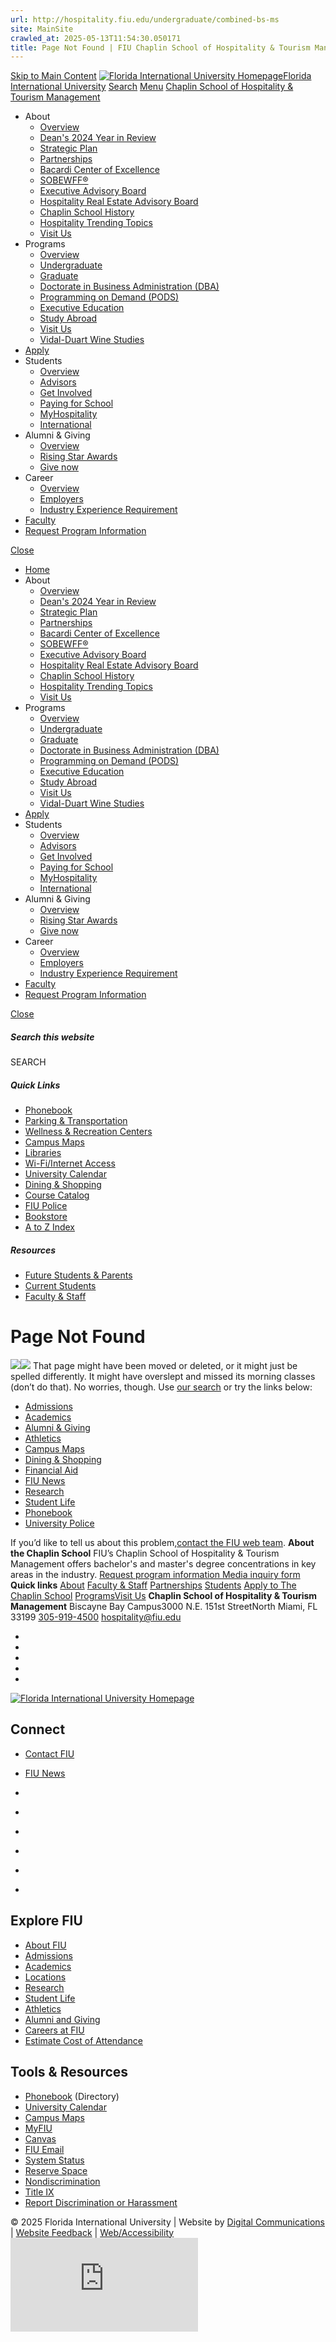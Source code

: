 ```yaml
---
url: http://hospitality.fiu.edu/undergraduate/combined-bs-ms
site: MainSite
crawled_at: 2025-05-13T11:54:30.050171
title: Page Not Found | FIU Chaplin School of Hospitality & Tourism Management
---
```


[Skip to Main Content](https://hospitality.fiu.edu/undergraduate/combined-bs-ms#main-content)
[![Florida International University Homepage](https://digicdn.fiu.edu/core/_assets/images/logo-top.svg)Florida International University](https://www.fiu.edu/)
[Search](https://hospitality.fiu.edu/undergraduate/combined-bs-ms)
[Menu](https://hospitality.fiu.edu/undergraduate/combined-bs-ms)
[Chaplin School of Hospitality & Tourism Management ](https://hospitality.fiu.edu/index.html)
  * About
    * [Overview](https://hospitality.fiu.edu/about/index.html)
    * [Dean's 2024 Year in Review](https://hospitality.fiu.edu/about/deans-2024-year-in-review/index.html)
    * [Strategic Plan](https://hospitality.fiu.edu/about/strategic-plan/index.html)
    * [Partnerships](https://hospitality.fiu.edu/about/partnerships/index.html)
    * [Bacardi Center of Excellence](https://hospitality.fiu.edu/students/get-involved/bacardi)
    * [SOBEWFF®](https://hospitality.fiu.edu/students/get-involved/sobewff/index.html)
    * [Executive Advisory Board](https://hospitality.fiu.edu/about/executive-advisory-board/index.html)
    * [Hospitality Real Estate Advisory Board](https://hospitality.fiu.edu/about/hospitality-real-estate-advisory-board/index.html)
    * [Chaplin School History](https://hospitality.fiu.edu/about/legacy-timeline/index.html)
    * [Hospitality Trending Topics](https://hospitality.fiu.edu/about/hospitality-trending-topics/index.html)
    * [Visit Us](https://hospitality.fiu.edu/about/visit-us/index.html)
  * Programs 
    * [Overview](https://hospitality.fiu.edu/programs/index.html)
    * [Undergraduate](https://hospitality.fiu.edu/programs/undergraduate/index.html)
    * [Graduate](https://hospitality.fiu.edu/programs/graduate/index.html)
    * [Doctorate in Business Administration (DBA)](https://hospitality.fiu.edu/programs/dba/index.html)
    * [Programming on Demand (PODS)](https://hospitality.fiu.edu/programs/programming-on-demand/index.html)
    * [Executive Education](https://hospitality.fiu.edu/programs/executive-education/index.html)
    * [Study Abroad](https://hospitality.fiu.edu/students/get-involved/study-abroad/index.html)
    * [Visit Us](https://hospitality.fiu.edu/about/visit-us/index.html)
    * [Vidal-Duart Wine Studies](https://hospitality.fiu.edu/programs/vidal-duart-wine-studies/index.html)
  * [Apply](https://hospitality.fiu.edu/apply/index.html)
  * Students
    * [Overview](https://hospitality.fiu.edu/students/index.html)
    * [Advisors](https://hospitality.fiu.edu/students/advisors/index.html)
    * [Get Involved](https://hospitality.fiu.edu/students/get-involved/index.html)
    * [Paying for School](https://hospitality.fiu.edu/students/paying-for-school/index.html)
    * [MyHospitality](https://hospitality.fiu.edu/students/myhospitality/index.html)
    * [International](https://hospitality.fiu.edu/students/international/index.html)
  * Alumni & Giving
    * [Overview](https://hospitality.fiu.edu/alumni-giving/index.html)
    * [Rising Star Awards](https://hospitality.fiu.edu/alumni-giving/rising-star-awards/index.html)
    * [Give now](https://hospitality.fiu.edu/alumni-giving/give-now/index.html)
  * Career
    * [Overview](https://hospitality.fiu.edu/career/index.html)
    * [Employers](https://hospitality.fiu.edu/career/employers/index.html)
    * [Industry Experience Requirement](https://hospitality.fiu.edu/career/industry-experience-requirement/index.html)
  * [Faculty](https://hospitality.fiu.edu/faculty/index.html)
  * [Request Program Information](https://hospitality.fiu.edu/request-program-information/index.html)


[Close](https://hospitality.fiu.edu/undergraduate/combined-bs-ms)
  * [Home](https://hospitality.fiu.edu/index.html)
  * About
    * [Overview](https://hospitality.fiu.edu/about/index.html)
    * [Dean's 2024 Year in Review](https://hospitality.fiu.edu/about/deans-2024-year-in-review/index.html)
    * [Strategic Plan](https://hospitality.fiu.edu/about/strategic-plan/index.html)
    * [Partnerships](https://hospitality.fiu.edu/about/partnerships/index.html)
    * [Bacardi Center of Excellence](https://hospitality.fiu.edu/students/get-involved/bacardi)
    * [SOBEWFF®](https://hospitality.fiu.edu/students/get-involved/sobewff/index.html)
    * [Executive Advisory Board](https://hospitality.fiu.edu/about/executive-advisory-board/index.html)
    * [Hospitality Real Estate Advisory Board](https://hospitality.fiu.edu/about/hospitality-real-estate-advisory-board/index.html)
    * [Chaplin School History](https://hospitality.fiu.edu/about/legacy-timeline/index.html)
    * [Hospitality Trending Topics](https://hospitality.fiu.edu/about/hospitality-trending-topics/index.html)
    * [Visit Us](https://hospitality.fiu.edu/about/visit-us/index.html)
  * Programs 
    * [Overview](https://hospitality.fiu.edu/programs/index.html)
    * [Undergraduate](https://hospitality.fiu.edu/programs/undergraduate/index.html)
    * [Graduate](https://hospitality.fiu.edu/programs/graduate/index.html)
    * [Doctorate in Business Administration (DBA)](https://hospitality.fiu.edu/programs/dba/index.html)
    * [Programming on Demand (PODS)](https://hospitality.fiu.edu/programs/programming-on-demand/index.html)
    * [Executive Education](https://hospitality.fiu.edu/programs/executive-education/index.html)
    * [Study Abroad](https://hospitality.fiu.edu/students/get-involved/study-abroad/index.html)
    * [Visit Us](https://hospitality.fiu.edu/about/visit-us/index.html)
    * [Vidal-Duart Wine Studies](https://hospitality.fiu.edu/programs/vidal-duart-wine-studies/index.html)
  * [Apply](https://hospitality.fiu.edu/apply/index.html)
  * Students
    * [Overview](https://hospitality.fiu.edu/students/index.html)
    * [Advisors](https://hospitality.fiu.edu/students/advisors/index.html)
    * [Get Involved](https://hospitality.fiu.edu/students/get-involved/index.html)
    * [Paying for School](https://hospitality.fiu.edu/students/paying-for-school/index.html)
    * [MyHospitality](https://hospitality.fiu.edu/students/myhospitality/index.html)
    * [International](https://hospitality.fiu.edu/students/international/index.html)
  * Alumni & Giving
    * [Overview](https://hospitality.fiu.edu/alumni-giving/index.html)
    * [Rising Star Awards](https://hospitality.fiu.edu/alumni-giving/rising-star-awards/index.html)
    * [Give now](https://hospitality.fiu.edu/alumni-giving/give-now/index.html)
  * Career
    * [Overview](https://hospitality.fiu.edu/career/index.html)
    * [Employers](https://hospitality.fiu.edu/career/employers/index.html)
    * [Industry Experience Requirement](https://hospitality.fiu.edu/career/industry-experience-requirement/index.html)
  * [Faculty](https://hospitality.fiu.edu/faculty/index.html)
  * [Request Program Information](https://hospitality.fiu.edu/request-program-information/index.html)


[ Close ](https://hospitality.fiu.edu/undergraduate/combined-bs-ms)
##### Search this website
SEARCH
##### Quick Links
  * [ Phonebook](https://phonebook.fiu.edu)
  * [ Parking & Transportation](https://parking.fiu.edu/)
  * [ Wellness & Recreation Centers](https://dasa.fiu.edu/all-departments/wellness-recreation-centers/)
  * [ Campus Maps](http://campusmaps.fiu.edu/)
  * [ Libraries](https://library.fiu.edu/)
  * [ Wi-Fi/Internet Access](https://network.fiu.edu/)
  * [ University Calendar](https://calendar.fiu.edu/)
  * [ Dining & Shopping](https://shop.fiu.edu/)
  * [ Course Catalog](https://catalog.fiu.edu/)
  * [ FIU Police](https://police.fiu.edu/)
  * [ Bookstore](https://shop.fiu.edu/retail/barnes-noble/course-materials/)
  * [ A to Z Index](https://www.fiu.edu/atoz/index.html)


##### Resources
  * [ Future Students & Parents](https://www.fiu.edu/information-for/future-students-parents.html)
  * [ Current Students](https://www.fiu.edu/information-for/current-students.html)
  * [ Faculty & Staff](https://www.fiu.edu/information-for/faculty-staff.html)


# Page Not Found
![](https://digicdn.fiu.edu/core/_assets/images/roary-runner/default_100_percent/100-offline-sprite.png)![](https://digicdn.fiu.edu/core/_assets/images/roary-runner/default_200_percent/200-offline-sprite.png)
That page might have been moved or deleted, or it might just be spelled differently. It might have overslept and missed its morning classes (don’t do that).
No worries, though. Use [our search](https://hospitality.fiu.edu/undergraduate/combined-bs-ms) or try the links below:
  * [Admissions](https://www.fiu.edu/admissions/index.html)
  * [Academics](https://www.fiu.edu/academics/index.html)
  * [Alumni & Giving](https://www.fiu.edu/alumni-and-giving/index.html)
  * [Athletics](https://www.fiu.edu/athletics/index.html)
  * [Campus Maps](http://campusmaps.fiu.edu/)
  * [Dining & Shopping](https://shop.fiu.edu)
  * [Financial Aid](https://onestop.fiu.edu/financial-aid/)
  * [FIU News](https://news.fiu.edu/)
  * [Research](https://www.fiu.edu/research/index.html)
  * [Student Life](https://www.fiu.edu/student-life/index.html)
  * [Phonebook](https://phonebook.fiu.edu)
  * [University Police](https://police.fiu.edu/)


If you’d like to tell us about this problem,[contact the FIU web team](https://webforms.fiu.edu/view.php?id=370774).
**About the Chaplin School**
FIU’s Chaplin School of Hospitality & Tourism Management offers bachelor's and master's degree concentrations in key areas in the industry. [Request program information ](https://hospitality.fiu.edu/request-program-information/index.html)[Media inquiry form ](https://webforms.fiu.edu/view.php?id=2934561)
**Quick links**
[About](https://hospitality.fiu.edu/about/index.html) [Faculty & Staff](https://hospitality.fiu.edu/faculty/index.html) [Partnerships](https://hospitality.fiu.edu/about/partnerships/index.html) [Students](https://hospitality.fiu.edu/students/index.html) [Apply to The Chaplin School](https://hospitality.fiu.edu/apply/index.html)[](https://nse.fiu.edu/) [Programs](https://hospitality.fiu.edu/programs/index.html)[Visit Us](https://hospitality.fiu.edu/about/visit-us/index.html)
**Chaplin School of Hospitality & Tourism Management**
Biscayne Bay Campus3000 N.E. 151st StreetNorth Miami, FL 33199 [305-919-4500](tel:3059194500) hospitality@fiu.edu
  * [ ](https://www.instagram.com/fiuhospitality/ )
  * [ ](https://twitter.com/FIUHospitality)
  * [ ](https://www.facebook.com/FIUChaplinHospitality)
  * [ ](https://www.linkedin.com/school/fiuhospitality/)
  * [ ](https://www.youtube.com/user/FIUHospitality)


[ ![Florida International University Homepage](https://digicdn.fiu.edu/core/_assets/images/footer-logo.svg) ](https://www.fiu.edu/)
## Connect
  * [Contact FIU](https://www.fiu.edu/about/contact-us/index.html)
  * [FIU News](https://news.fiu.edu/)


  * [](https://www.instagram.com/fiuinstagram/)
  * [](https://www.linkedin.com/school/florida-international-university/)
  * [](https://www.facebook.com/floridainternational)
  * [](https://twitter.com/fiu)
  * [](https://www.youtube.com/user/FloridaInternational)
  * [](https://flickr.com/photos/fiu)


## Explore FIU
  * [About FIU](https://www.fiu.edu/about/index.html)
  * [Admissions](https://www.fiu.edu/admissions/index.html)
  * [Academics](https://www.fiu.edu/academics/index.html)
  * [Locations](https://www.fiu.edu/locations/index.html)
  * [Research](https://www.fiu.edu/research/index.html)
  * [Student Life](https://www.fiu.edu/student-life/index.html)
  * [Athletics](https://www.fiu.edu/athletics/index.html)
  * [Alumni and Giving](https://www.fiu.edu/alumni-and-giving/index.html)
  * [Careers at FIU](https://hr.fiu.edu/careers/)
  * [Estimate Cost of Attendance](https://onestop.fiu.edu/finances/estimate-your-costs/)


## Tools & Resources
  * [Phonebook](https://phonebook.fiu.edu) (Directory)
  * [University Calendar](https://calendar.fiu.edu/)
  * [Campus Maps](https://campusmaps.fiu.edu/)
  * [MyFIU](https://my.fiu.edu/)
  * [Canvas](https://canvas.fiu.edu)
  * [FIU Email](http://mail.fiu.edu/)
  * [System Status](https://fiu.service-now.com/sp?id=services_status)
  * [Reserve Space](https://centralreservations.fiu.edu/)
  * [Nondiscrimination](https://ace.fiu.edu/civil-rights/harassment-and-discrimination/)
  * [Title IX](https://ace.fiu.edu/title-ix/)
  * [Report Discrimination or Harassment](https://report.fiu.edu/)


© 2025 Florida International University  | Website by [Digital Communications](https://stratcomm.fiu.edu/digital-print/websites/) | [Website Feedback](https://webforms.fiu.edu/view.php?id=370774&element_5=https://hospitality.fiu.edu/undergraduate/combined-bs-ms) | [Web/Accessibility](https://accessibility.fiu.edu/)
![dot image pixel](https://sp.analytics.yahoo.com/sp.pl?a=10000&d=Tue%2C%2013%20May%202025%2015%3A14%3A36%20GMT&n=4d&b=Page%20Not%20Found%20%7C%20FIU%20Chaplin%20School%20of%20Hospitality%20%26%20Tourism%20Management&.yp=10204876&f=https%3A%2F%2Fhospitality.fiu.edu%2Fundergraduate%2Fcombined-bs-ms&enc=UTF-8&yv=1.16.6&tagmgr=gtm)
